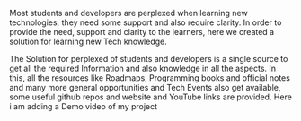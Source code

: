 Most students and developers are perplexed when learning new technologies; they need some support and also require clarity. In order to provide the need, support and clarity to the learners, here we created a solution for learning new Tech knowledge.

The Solution for perplexed of students and developers is a single source to get all the required Information and also knowledge in all the aspects. In this, all the resources like Roadmaps, Programming books and official notes and many more general opportunities and Tech Events also get available, some useful github repos and website and YouTube links are provided.
Here i am adding a Demo video of my project

